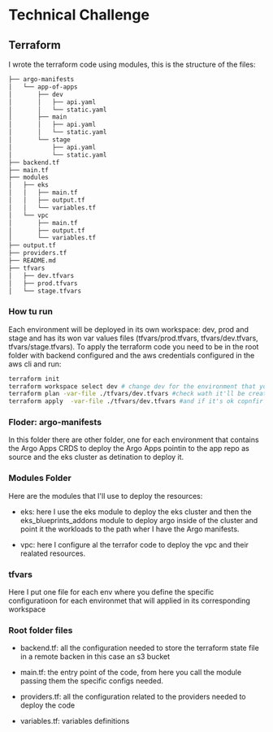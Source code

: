 # Technical Challenge
## Terraform

I wrote the terraform code using modules, this is the structure of the files:
```sh
├── argo-manifests
│   └── app-of-apps
│       ├── dev
│       │   ├── api.yaml
│       │   └── static.yaml
│       ├── main
│       │   ├── api.yaml
│       │   └── static.yaml
│       └── stage
│           ├── api.yaml
│           └── static.yaml
├── backend.tf
├── main.tf
├── modules
│   ├── eks
│   │   ├── main.tf
│   │   ├── output.tf
│   │   └── variables.tf
│   └── vpc
│       ├── main.tf
│       ├── output.tf
│       └── variables.tf
├── output.tf
├── providers.tf
├── README.md
├── tfvars
│   ├── dev.tfvars
│   ├── prod.tfvars
│   └── stage.tfvars
```
### How tu run

Each environment will be deployed in its own workspace: dev, prod and stage and has its won var values files (tfvars/prod.tfvars, tfvars/dev.tfvars, tfvars/stage.tfvars).
To apply the terraform code you need to be in the root folder with backend configured and the aws credentials configured in the aws cli and run:

```sh
terraform init
terraform workspace select dev # change dev for the environment that you need
terraform plan -var-file ./tfvars/dev.tfvars #check wath it'll be created
terraform apply  -var-file ./tfvars/dev.tfvars #and if it's ok copnfir the apply
```



### Floder: argo-manifests

In this folder there are other folder, one for each environment that contains the Argo Apps CRDS to deploy the Argo Apps pointin to the app repo as source and the eks cluster as detination to deploy it.

### Modules Folder

Here are the modules that I'll use to deploy the resources:

- eks: here I use the eks module to deploy the eks cluster and then the eks_blueprints_addons module to deploy argo inside of the cluster and point it the workloads to the path wher I have the Argo manifests.

- vpc: here I configure al the terrafor code to deploy the vpc and their realated resources.

### tfvars

Here I put one file for each env where you define the specific configuratioon for each environmet that will applied in its corresponding workspace

### Root folder files
 
 - backend.tf: all the configuration needed to store the terraform state file in a remote backen in this case an s3 bucket

 - main.tf: the entry point of the code, from here you call the module passing them the specific configs needed.

 - providers.tf: all the configuration related to the providers needed to deploy the code

 - variables.tf: variables definitions
